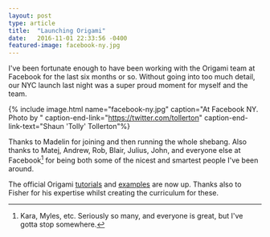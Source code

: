 ```yaml
---
layout: post
type: article
title:  "Launching Origami"
date:   2016-11-01 22:33:56 -0400
featured-image: facebook-ny.jpg
---
```


I've been fortunate enough to have been working with the Origami team at Facebook for the last six months or so. Without going into too much detail, our NYC launch last night was a super proud moment for myself and the team.

{% include image.html name="facebook-ny.jpg" caption="At Facebook NY. Photo by " caption-end-link="https://twitter.com/tollerton" caption-end-link-text="Shaun 'Tolly' Tollerton"%}

Thanks to Madelin for joining and then running the whole shebang. Also thanks to Matej, Andrew, Rob, Blair, Julius, John, and everyone else at Facebook[^facebook] for being both some of the nicest and smartest people I've been around.

The official Origami [tutorials](http://origami.design/tutorials/) and [examples](http://origami.design/examples/) are now up. Thanks also to Fisher for his expertise whilst creating the curriculum for these.

[^facebook]: Kara, Myles, etc. Seriously so many, and everyone is great, but I've gotta stop somewhere.
